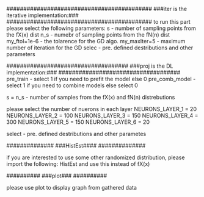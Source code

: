 ###########################################
###iter is the iterative implementation:###
###########################################
  to run this part please select the following parameters:
  s - number of sampling points from the fX(x) dist
  n_s - numebr of sampling points from the fN(n) dist
  my_ftol=1e-6 - the tolarence for the GD algo.
  my_maxIter=5 - maximum number of iteration for the GD
  selec - pre. defined destributions and other parameters
  
####################################
###proj is the DL implementation:###
####################################
  pre_train - select 1 if you need to prefit the model else 0
  pre_comb_model - select 1 if you need to combine models else select 0


  s = n_s - number of samples from the fX(x) and fN(n) distrebutions

  please select the number of nuerons in each layer
  NEURONS_LAYER_1 = 20
  NEURONS_LAYER_2 = 100
  NEURONS_LAYER_3 = 150
  NEURONS_LAYER_4 = 300
  NEURONS_LAYER_5 = 150
  NEURONS_LAYER_6 = 20

  select - pre. defined destributions and other parametes
  
  
##############
###HistEst####
##############
  
  if you are interested to use some other randomized distribution, please import the following: HistEst
  and use this instead of fX(x)
  
##########
###plot###
##########

please use plot to display graph from gathered data

